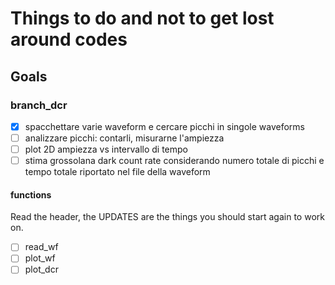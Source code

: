 # Things to do and not to get lost around codes

## Goals

### branch_dcr
- [x] spacchettare varie waveform e cercare picchi in singole waveforms
- [ ] analizzare picchi: contarli, misurarne l'ampiezza
- [ ] plot 2D ampiezza vs intervallo di tempo
- [ ] stima grossolana dark count rate considerando numero totale di picchi e tempo totale riportato nel file della waveform

#### functions
Read the header, the UPDATES are the things you should start again to work on.

- [ ] read_wf
- [ ] plot_wf
- [ ] plot_dcr